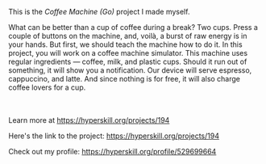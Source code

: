 This is the *Coffee Machine (Go)* project I made myself.


<p>What can be better than a cup of coffee during a break? Two cups. Press a couple of buttons on the machine, and, voilà, a burst of raw energy is in your hands. But first, we should teach the machine how to do it. In this project, you will work on a coffee machine simulator. This machine uses regular ingredients — coffee, milk, and plastic cups. Should it run out of something, it will show you a notification. Our device will serve espresso, cappuccino, and latte. And since nothing is for free, it will also charge coffee lovers for a cup.</p><br/><br/>Learn more at <a href="https://hyperskill.org/projects/194?utm_source=ide&utm_medium=ide&utm_campaign=ide&utm_content=project-card">https://hyperskill.org/projects/194</a>

Here's the link to the project: https://hyperskill.org/projects/194

Check out my profile: https://hyperskill.org/profile/529699664